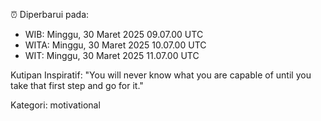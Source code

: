 ⏰ Diperbarui pada:
- WIB: Minggu, 30 Maret 2025 09.07.00 UTC
- WITA: Minggu, 30 Maret 2025 10.07.00 UTC
- WIT: Minggu, 30 Maret 2025 11.07.00 UTC

Kutipan Inspiratif:
"You will never know what you are capable of until you take that first step and go for it."


Kategori: motivational

